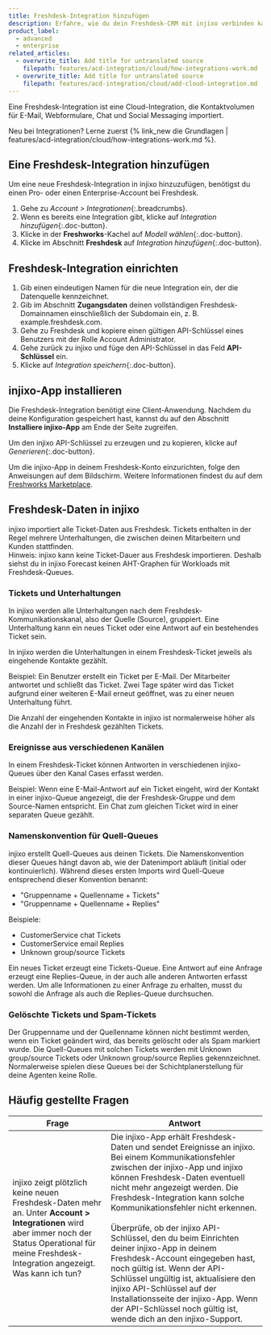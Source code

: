 ```yaml
---
title: Freshdesk-Integration hinzufügen
description: Erfahre, wie du dein Freshdesk-CRM mit injixo verbinden kannst, um Daten zu importieren.
product_label:
  - advanced
  - enterprise
related_articles:
  - overwrite_title: Add title for untranslated source
    filepath: features/acd-integration/cloud/how-integrations-work.md
  - overwrite_title: Add title for untranslated source
    filepath: features/acd-integration/cloud/add-cloud-integration.md
---
```


Eine Freshdesk-Integration ist eine Cloud-Integration, die Kontaktvolumen für E-Mail, Webformulare, Chat und Social Messaging importiert.

Neu bei Integrationen? Lerne zuerst {% link_new die Grundlagen | features/acd-integration/cloud/how-integrations-work.md %}.

## Eine Freshdesk-Integration hinzufügen

Um eine neue Freshdesk-Integration in injixo hinzuzufügen, benötigst du einen Pro- oder einen Enterprise-Account bei Freshdesk.

1. Gehe zu _Account > Integrationen_{:.breadcrumbs}.
2. Wenn es bereits eine Integration gibt, klicke auf _Integration hinzufügen_{:.doc-button}.
3. Klicke in der **Freshworks**-Kachel auf _Modell wählen_{:.doc-button}.
4. Klicke im Abschnitt **Freshdesk** auf _Integration hinzufügen_{:.doc-button}.

## Freshdesk-Integration einrichten

1. Gib einen eindeutigen Namen für die neue Integration ein, der die Datenquelle kennzeichnet.
2. Gib im Abschnitt **Zugangsdaten** deinen vollständigen Freshdesk-Domainnamen einschließlich der Subdomain ein, z.&nbsp;B. example.freshdesk.com.
3. Gehe zu Freshdesk und kopiere einen gültigen API-Schlüssel eines Benutzers mit der Rolle Account Administrator.
4. Gehe zurück zu injixo und füge den API-Schlüssel in das Feld **API-Schlüssel** ein.
5. Klicke auf _Integration speichern_{:.doc-button}.

## injixo-App installieren

Die Freshdesk-Integration benötigt eine Client-Anwendung. Nachdem du deine Konfiguration gespeichert hast, kannst du auf den Abschnitt **Installiere injixo-App** am Ende der Seite zugreifen.

Um den injixo API-Schlüssel zu erzeugen und zu kopieren, klicke auf _Generieren_{:.doc-button}.

Um die injixo-App in deinem Freshdesk-Konto einzurichten, folge den Anweisungen auf dem Bildschirm. Weitere Informationen findest du auf dem [Freshworks Marketplace](https://www.freshworks.com/apps/freshdesk/injixo_connect).

## Freshdesk-Daten in injixo

injixo importiert alle Ticket-Daten aus Freshdesk. Tickets enthalten in der Regel mehrere Unterhaltungen, die zwischen deinen Mitarbeitern und Kunden stattfinden.<br>
Hinweis: injixo kann keine Ticket-Dauer aus Freshdesk importieren. Deshalb siehst du in injixo Forecast keinen AHT-Graphen für Workloads mit Freshdesk-Queues.

### Tickets und Unterhaltungen

In injixo werden alle Unterhaltungen nach dem Freshdesk-Kommunikationskanal, also der Quelle (Source), gruppiert. Eine Unterhaltung kann ein neues Ticket oder eine Antwort auf ein bestehendes Ticket sein.

In injixo werden die Unterhaltungen in einem Freshdesk-Ticket jeweils als eingehende Kontakte gezählt.

Beispiel: Ein Benutzer erstellt ein Ticket per E-Mail. Der Mitarbeiter antwortet und schließt das Ticket. Zwei Tage später wird das Ticket aufgrund einer weiteren E-Mail erneut geöffnet, was zu einer neuen Unterhaltung führt.

Die Anzahl der eingehenden Kontakte in injixo ist normalerweise höher als die Anzahl der in Freshdesk gezählten Tickets.

### Ereignisse aus verschiedenen Kanälen

In einem Freshdesk-Ticket können Antworten in verschiedenen injixo-Queues über den Kanal Cases erfasst werden.

Beispiel: Wenn eine E-Mail-Antwort auf ein Ticket eingeht, wird der Kontakt in einer injixo-Queue angezeigt, die der Freshdesk-Gruppe und dem Source-Namen entspricht. Ein Chat zum gleichen Ticket wird in einer separaten Queue gezählt.

### Namenskonvention für Quell-Queues

injixo erstellt Quell-Queues aus deinen Tickets. Die Namenskonvention dieser Queues hängt davon ab, wie der Datenimport abläuft (initial oder kontinuierlich). Während dieses ersten Imports wird Quell-Queue entsprechend dieser Konvention benannt:

- "Gruppenname + Quellenname + Tickets"
- "Gruppenname + Quellenname + Replies"

Beispiele:

- CustomerService chat Tickets
- CustomerService email Replies
- Unknown group/source Tickets

Ein neues Ticket erzeugt eine Tickets-Queue. Eine Antwort auf eine Anfrage erzeugt eine Replies-Queue, in der auch alle anderen Antworten erfasst werden. Um alle Informationen zu einer Anfrage zu erhalten, musst du sowohl die Anfrage als auch die Replies-Queue durchsuchen.

### Gelöschte Tickets und Spam-Tickets

Der Gruppenname und der Quellenname können nicht bestimmt werden, wenn ein Ticket geändert wird, das bereits gelöscht oder als Spam markiert wurde. Die Quell-Queues mit solchen Tickets werden mit Unknown group/source Tickets oder Unknown group/source Replies gekennzeichnet. Normalerweise spielen diese Queues bei der Schichtplanerstellung für deine Agenten keine Rolle.

## Häufig gestellte Fragen

| Frage                                                                                                                                                                       | Antwort                                                                                                                                                                                                                                                                                                                                                                                                                                                                                                                   |
| ------------------------------------------------------------------------------------------------------------------------------------------------------------------------------ | ------------------------------------------------------------------------------------------------------------------------------------------------------------------------------------------------------------------------------------------------------------------------------------------------------------------------------------------------------------------------------------------------------------------------------------------------------------------------------------------------------------------------ |
| injixo zeigt plötzlich keine neuen Freshdesk-Daten mehr an. Unter **Account > Integrationen** wird aber immer noch der Status Operational für meine Freshdesk-Integration angezeigt. Was kann ich tun? | Die injixo-App erhält Freshdesk-Daten und sendet Ereignisse an injixo. Bei einem Kommunikationsfehler zwischen der injixo-App und injixo können Freshdesk-Daten eventuell nicht mehr angezeigt werden. Die Freshdesk-Integration kann solche Kommunikationsfehler nicht erkennen.<br><br>Überprüfe, ob der injixo API-Schlüssel, den du beim Einrichten deiner injixo-App in deinem Freshdesk-Account eingegeben hast, noch gültig ist. Wenn der API-Schlüssel ungültig ist, aktualisiere den injixo API-Schlüssel auf der Installationsseite der injixo-App. Wenn der API-Schlüssel noch gültig ist, wende dich an den injixo-Support. |
